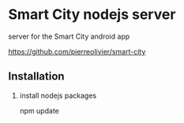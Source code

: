 Smart City nodejs server
=============================
server for the Smart City android app

https://github.com/pierreolivier/smart-city

## Installation
1) install nodejs packages

	npm update